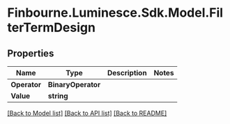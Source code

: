 # Finbourne.Luminesce.Sdk.Model.FilterTermDesign

## Properties

Name | Type | Description | Notes
------------ | ------------- | ------------- | -------------
**Operator** | **BinaryOperator** |  | 
**Value** | **string** |  | 

[[Back to Model list]](../README.md#documentation-for-models) [[Back to API list]](../README.md#documentation-for-api-endpoints) [[Back to README]](../README.md)

